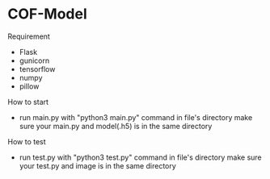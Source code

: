 # COF-Model

Requirement
 - Flask
 - gunicorn
 - tensorflow
 - numpy
 - pillow

How to start
 - run main.py with "python3 main.py" command in file's directory make sure your main.py and model(.h5) is in the same directory

How to test
 - run test.py with "python3 test.py" command in file's directory make sure your test.py and image is in the same directory
